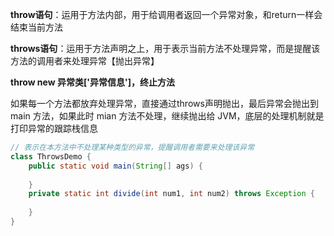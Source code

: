 **throw语句**：运用于方法内部，用于给调用者返回一个异常对象，和return一样会结束当前方法

**throws语句**：运用于方法声明之上，用于表示当前方法不处理异常，而是提醒该方法的调用者来处理异常【抛出异常】

**throw new 异常类['异常信息']，终止方法**

如果每一个方法都放弃处理异常，直接通过throws声明抛出，最后异常会抛出到 main 方法，如果此时 mian 方法不处理，继续抛出给 JVM，底层的处理机制就是打印异常的跟踪栈信息

```java
// 表示在本方法中不处理某种类型的异常，提醒调用者需要来处理该异常
class ThrowsDemo {
    public static void main(String[] ags) {
		
    }
    private static int divide(int num1, int num2) throws Exception {
        
    }
}
```

